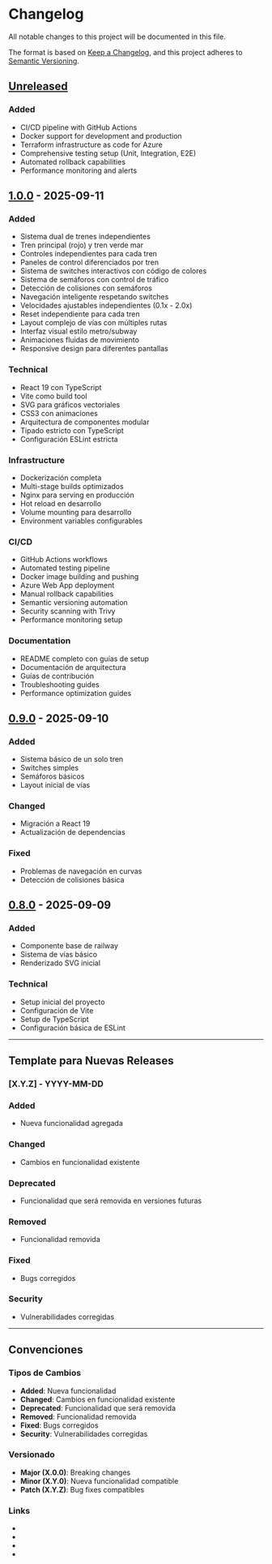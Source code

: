 # Changelog

All notable changes to this project will be documented in this file.

The format is based on [Keep a Changelog](https://keepachangelog.com/en/1.0.0/),
and this project adheres to [Semantic Versioning](https://semver.org/spec/v2.0.0.html).

## [Unreleased]

### Added

- CI/CD pipeline with GitHub Actions
- Docker support for development and production
- Terraform infrastructure as code for Azure
- Comprehensive testing setup (Unit, Integration, E2E)
- Automated rollback capabilities
- Performance monitoring and alerts

## [1.0.0] - 2025-09-11

### Added

- Sistema dual de trenes independientes
- Tren principal (rojo) y tren verde mar
- Controles independientes para cada tren
- Paneles de control diferenciados por tren
- Sistema de switches interactivos con código de colores
- Sistema de semáforos con control de tráfico
- Detección de colisiones con semáforos
- Navegación inteligente respetando switches
- Velocidades ajustables independientes (0.1x - 2.0x)
- Reset independiente para cada tren
- Layout complejo de vías con múltiples rutas
- Interfaz visual estilo metro/subway
- Animaciones fluidas de movimiento
- Responsive design para diferentes pantallas

### Technical

- React 19 con TypeScript
- Vite como build tool
- SVG para gráficos vectoriales
- CSS3 con animaciones
- Arquitectura de componentes modular
- Tipado estricto con TypeScript
- Configuración ESLint estricta

### Infrastructure

- Dockerización completa
- Multi-stage builds optimizados
- Nginx para serving en producción
- Hot reload en desarrollo
- Volume mounting para desarrollo
- Environment variables configurables

### CI/CD

- GitHub Actions workflows
- Automated testing pipeline
- Docker image building and pushing
- Azure Web App deployment
- Manual rollback capabilities
- Semantic versioning automation
- Security scanning with Trivy
- Performance monitoring setup

### Documentation

- README completo con guías de setup
- Documentación de arquitectura
- Guías de contribución
- Troubleshooting guides
- Performance optimization guides

## [0.9.0] - 2025-09-10

### Added

- Sistema básico de un solo tren
- Switches simples
- Semáforos básicos
- Layout inicial de vías

### Changed

- Migración a React 19
- Actualización de dependencias

### Fixed

- Problemas de navegación en curvas
- Detección de colisiones básica

## [0.8.0] - 2025-09-09

### Added

- Componente base de railway
- Sistema de vías básico
- Renderizado SVG inicial

### Technical

- Setup inicial del proyecto
- Configuración de Vite
- Setup de TypeScript
- Configuración básica de ESLint

---

## Template para Nuevas Releases

### [X.Y.Z] - YYYY-MM-DD

### Added

- Nueva funcionalidad agregada

### Changed

- Cambios en funcionalidad existente

### Deprecated

- Funcionalidad que será removida en versiones futuras

### Removed

- Funcionalidad removida

### Fixed

- Bugs corregidos

### Security

- Vulnerabilidades corregidas

---

## Convenciones

### Tipos de Cambios

- **Added**: Nueva funcionalidad
- **Changed**: Cambios en funcionalidad existente
- **Deprecated**: Funcionalidad que será removida
- **Removed**: Funcionalidad removida
- **Fixed**: Bugs corregidos
- **Security**: Vulnerabilidades corregidas

### Versionado

- **Major (X.0.0)**: Breaking changes
- **Minor (X.Y.0)**: Nueva funcionalidad compatible
- **Patch (X.Y.Z)**: Bug fixes compatibles

### Links

- [Unreleased]: https://github.com/tu-usuario/railway-control/compare/v1.0.0...HEAD
- [1.0.0]: https://github.com/tu-usuario/railway-control/releases/tag/v1.0.0
- [0.9.0]: https://github.com/tu-usuario/railway-control/releases/tag/v0.9.0
- [0.8.0]: https://github.com/tu-usuario/railway-control/releases/tag/v0.8.0
